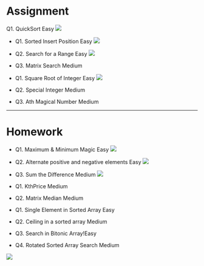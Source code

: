 # Assignment
 

Q1. QuickSort Easy [![](https://img.shields.io/badge/-EASY-green)]()

- Q1. Sorted Insert Position Easy [![](https://img.shields.io/badge/-EASY-green)]()

- Q2. Search for a Range Easy [![](https://img.shields.io/badge/-EASY-green)]()

- Q3. Matrix Search Medium

- Q1. Square Root of Integer Easy [![](https://img.shields.io/badge/-EASY-green)]()

- Q2. Special Integer Medium

- Q3. Ath Magical Number Medium
 


*** 

# Homework
 
- Q1. Maximum & Minimum Magic Easy [![](https://img.shields.io/badge/-EASY-green)]()

- Q2. Alternate positive and negative elements Easy [![](https://img.shields.io/badge/-EASY-green)]()

- Q3. Sum the Difference Medium [![](https://img.shields.io/badge/-MEDIUM-yellow)]()

- Q1. KthPrice Medium

- Q2. Matrix Median Medium




- Q1. Single Element in Sorted Array Easy

- Q2. Ceiling in a sorted array Medium

- Q3. Search in Bitonic Array!Easy

- Q4. Rotated Sorted Array Search Medium



[![](https://img.shields.io/badge/github-blue?style=for-the-badge)](https://github.com/pashmash372)

 